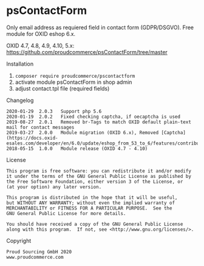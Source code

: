 psContactForm
============

Only email address as requiered field in contact form (GDPR/DSGVO).
Free module for OXID eshop 6.x.

OXID 4.7, 4.8, 4.9, 4.10, 5.x: https://github.com/proudcommerce/psContactForm/tree/master


Installation
1. ```composer require proudcommerce/pscontactform``` 
2. activate module psContactForm in shop admin 
3. adjust contact.tpl file (required fields) 


Changelog

	2020-01-29	2.0.3	Support php 5.6
	2020-01-19	2.0.2	Fixed checking captcha, if oecaptcha is used
    2019-08-27	2.0.1	Removed br-Tags to match OXID default plain-text mail for contact messages
	2019-03-27	2.0.0	Module migration (OXID 6.x), Removed [Captcha](https://docs.oxid-esales.com/developer/en/6.0/update/eshop_from_53_to_6/features/contribution_modules.html#captcha)
	2018-05-15	1.0.0	Module release (OXID 4.7 - 4.10)
	
	
License

    This program is free software: you can redistribute it and/or modify
    it under the terms of the GNU General Public License as published by
    the Free Software Foundation, either version 3 of the License, or
    (at your option) any later version.

    This program is distributed in the hope that it will be useful,
    but WITHOUT ANY WARRANTY; without even the implied warranty of
    MERCHANTABILITY or FITNESS FOR A PARTICULAR PURPOSE.  See the
    GNU General Public License for more details.

    You should have received a copy of the GNU General Public License
    along with this program.  If not, see <http://www.gnu.org/licenses/>.
    

Copyright

	Proud Sourcing GmbH 2020
	www.proudcommerce.com
